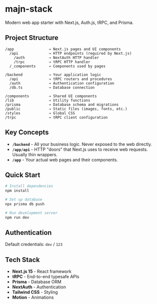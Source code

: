 # majn-stack

Modern web app starter with Next.js, Auth.js, tRPC, and Prisma.

## Project Structure

```
/app                → Next.js pages and UI components
  /api              → HTTP endpoints (required by Next.js)
    /auth           → NextAuth HTTP handler
    /trpc           → tRPC HTTP handler
  /_components      → Components used by pages
  
/backend            → Your application logic
  /api              → tRPC routers and procedures
  /auth             → Authentication configuration
  /db.ts            → Database connection

/components         → Shared UI components
/lib                → Utility functions
/prisma             → Database schema and migrations
/public             → Static files (images, fonts, etc.)
/styles             → Global CSS
/trpc               → tRPC client configuration
```

## Key Concepts

- **`/backend`** - All your business logic. Never exposed to the web directly.
- **`/app/api`** - HTTP "doors" that Next.js uses to receive web requests. Usually thin wrappers.
- **`/app`** - Your actual web pages and their components.

## Quick Start

```bash
# Install dependencies
npm install

# Set up database
npx prisma db push

# Run development server
npm run dev
```

## Authentication

Default credentials: `dev` / `123`

## Tech Stack

- **Next.js 15** - React framework
- **tRPC** - End-to-end typesafe APIs
- **Prisma** - Database ORM
- **NextAuth** - Authentication
- **Tailwind CSS** - Styling
- **Motion** - Animations